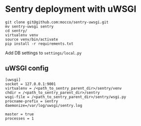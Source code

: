 # Sentry deployment with uWSGI

    git clone git@github.com:mocco/sentry-uwsgi.git
    mv sentry-uwsgi sentry
    cd sentry/
    virtualenv venv
    source venv/bin/activate
    pip install -r requirements.txt

Add DB settings to `settings/local.py`


## uWSGI config

    [uwsgi]
    socket = 127.0.0.1:9001
    virtualenv = /<path_to_sentry_parent_dir>/sentry/venv
    chdir = /<path_to_sentry_parent_dir>/sentry
    wsgi-file = /<path_to_sentry_parent_dir>/sentry/wsgi.py
    procname-prefix = sentry
    daemonize=/var/log/uwsgi/sentry.log

    master = true
    processes = 1
